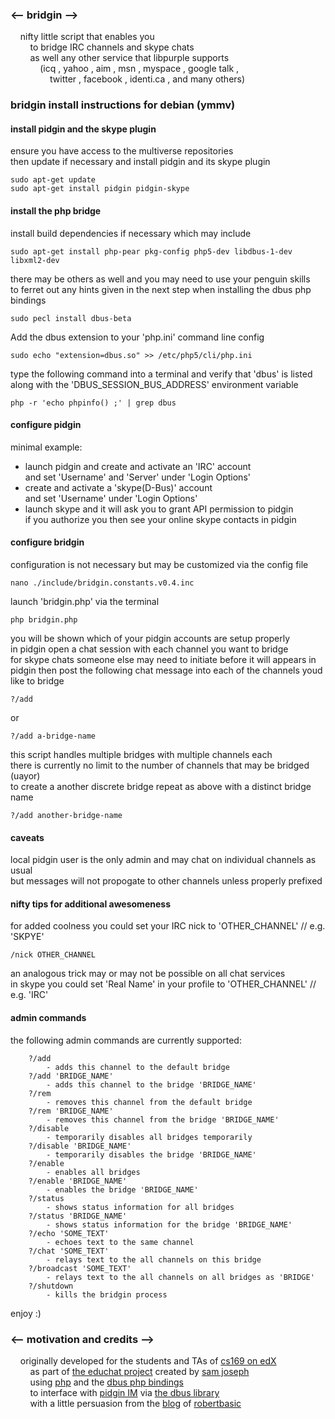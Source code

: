 ### <-- bridgin -->

&nbsp;&nbsp;&nbsp;&nbsp;nifty little script that enables you  
&nbsp;&nbsp;&nbsp;&nbsp;&nbsp;&nbsp;&nbsp;&nbsp;to bridge IRC channels and skype chats  
&nbsp;&nbsp;&nbsp;&nbsp;&nbsp;&nbsp;&nbsp;&nbsp;as well any other service that libpurple supports  
&nbsp;&nbsp;&nbsp;&nbsp;&nbsp;&nbsp;&nbsp;&nbsp;&nbsp;&nbsp;&nbsp;&nbsp;(icq , yahoo , aim , msn , myspace , google talk ,  
&nbsp;&nbsp;&nbsp;&nbsp;&nbsp;&nbsp;&nbsp;&nbsp;&nbsp;&nbsp;&nbsp;&nbsp;&nbsp;&nbsp;&nbsp;&nbsp;twitter , facebook , identi.ca , and many others)  

  
### bridgin install instructions for debian (ymmv)
  
  
#### install pidgin and the skype plugin

ensure you have access to the multiverse repositories  
then update if necessary and install pidgin and its skype plugin

    sudo apt-get update
    sudo apt-get install pidgin pidgin-skype
  
  
#### install the php bridge

install build dependencies if necessary which may include

    sudo apt-get install php-pear pkg-config php5-dev libdbus-1-dev libxml2-dev

there may be others as well and you may need to use your penguin skills  
to ferret out any hints given in the next step when installing the dbus php bindings

    sudo pecl install dbus-beta

Add the dbus extension to your 'php.ini' command line config

    sudo echo "extension=dbus.so" >> /etc/php5/cli/php.ini

type the following command into a terminal and verify that 'dbus' is listed  
along with the 'DBUS_SESSION_BUS_ADDRESS' environment variable

    php -r 'echo phpinfo() ;' | grep dbus
  
  
#### configure pidgin

minimal example:  
* launch pidgin and create and activate an 'IRC' account  
and set 'Username' and 'Server' under 'Login Options'  
* create and activate a 'skype(D-Bus)' account  
and set 'Username' under 'Login Options'  
* launch skype and it will ask you to grant API permission to pidgin  
if you authorize you then see your online skype contacts in pidgin
  
  
#### configure bridgin

configuration is not necessary but may be customized via the config file

    nano ./include/bridgin.constants.v0.4.inc

launch 'bridgin.php' via the terminal

    php bridgin.php

you will be shown which of your pidgin accounts are setup properly  
in pidgin open a chat session with each channel you want to bridge  
for skype chats someone else may need to initiate before it will appears in pidgin
then post the following chat message into each of the channels youd like to bridge  

    ?/add
or

    ?/add a-bridge-name

this script handles multiple bridges with multiple channels each  
there is currently no limit to the number of channels that may be bridged (uayor)  
to create a another discrete bridge repeat as above with a distinct bridge name

    ?/add another-bridge-name
  
  
#### caveats

local pidgin user is the only admin and may chat on individual channels as usual  
but messages will not propogate to other channels unless properly prefixed  

  
#### nifty tips for additional awesomeness

for added coolness you could set your IRC nick to 'OTHER_CHANNEL' // e.g. 'SKPYE'

    /nick OTHER_CHANNEL

an analogous trick may or may not be possible on all chat services  
in skype you could set 'Real Name' in your profile to 'OTHER_CHANNEL' // e.g. 'IRC'
  
  
#### admin commands

the following admin commands are currently supported:
```
    ?/add
        - adds this channel to the default bridge
    ?/add 'BRIDGE_NAME'
        - adds this channel to the bridge 'BRIDGE_NAME'
    ?/rem
        - removes this channel from the default bridge
    ?/rem 'BRIDGE_NAME'
        - removes this channel from the bridge 'BRIDGE_NAME'
    ?/disable
        - temporarily disables all bridges temporarily
    ?/disable 'BRIDGE_NAME'
        - temporarily disables the bridge 'BRIDGE_NAME'
    ?/enable
        - enables all bridges
    ?/enable 'BRIDGE_NAME'
        - enables the bridge 'BRIDGE_NAME'
    ?/status
        - shows status information for all bridges
    ?/status 'BRIDGE_NAME'
        - shows status information for the bridge 'BRIDGE_NAME'
    ?/echo 'SOME_TEXT'
        - echoes text to the same channel
    ?/chat 'SOME_TEXT'
        - relays text to the all channels on this bridge
    ?/broadcast 'SOME_TEXT'
        - relays text to the all channels on all bridges as 'BRIDGE'
    ?/shutdown
        - kills the bridgin process
```

enjoy :)  


### <-- motivation and credits -->  
&nbsp;&nbsp;&nbsp;&nbsp;originally developed for the students and TAs of [cs169 on edX](https://www.edx.org/course-list/uc%20berkeleyx/computer%20science/allcourses)  
&nbsp;&nbsp;&nbsp;&nbsp;&nbsp;&nbsp;&nbsp;&nbsp;as part of [the educhat project](https://sites.google.com/site/saasellsprojects/projects/educhat) created by [sam joseph](https://github.com/tansaku)  
&nbsp;&nbsp;&nbsp;&nbsp;&nbsp;&nbsp;&nbsp;&nbsp;using [php](http://php.net/) and the [dbus php bindings](http://pecl.php.net/package/DBus)  
&nbsp;&nbsp;&nbsp;&nbsp;&nbsp;&nbsp;&nbsp;&nbsp;to interface with [pidgin IM](http://pidgin.im/) via [the dbus library](http://www.freedesktop.org/wiki/Software/dbus/)   
&nbsp;&nbsp;&nbsp;&nbsp;&nbsp;&nbsp;&nbsp;&nbsp;with a little persuasion from the [blog](http://robertbasic.com/blog/communicating-with-pidgin-from-php-via-d-bus/) of [robertbasic](https://github.com/robertbasic)  
